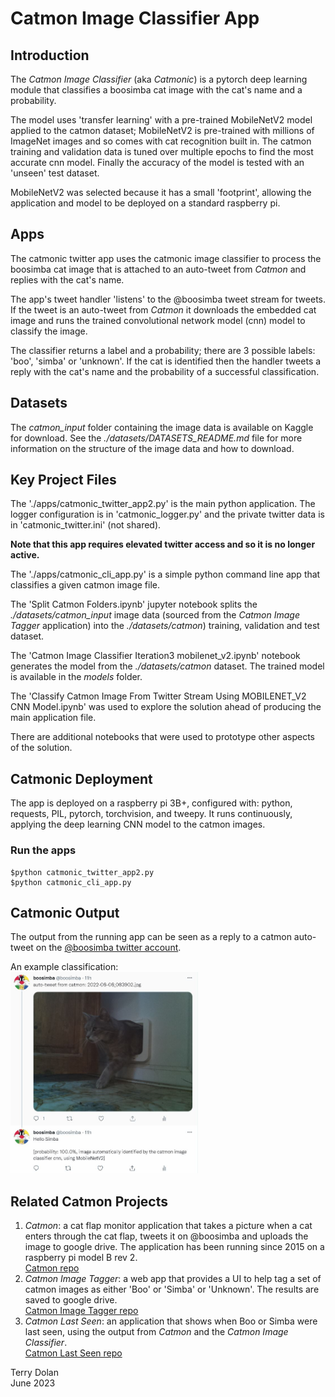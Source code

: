 # Catmon Image Classifier App

## Introduction
The *Catmon Image Classifier* (aka *Catmonic*) is a pytorch deep learning 
module that classifies a boosimba cat image with the cat's name and a probability.

The model uses 'transfer learning' with a  pre-trained MobileNetV2 model 
applied to the catmon dataset; MobileNetV2 is pre-trained with millions of 
ImageNet images and so comes with cat recognition built in.
The catmon training and validation data is tuned over multiple epochs to find 
the most accurate cnn model.
Finally the accuracy of the model is tested with an 'unseen' test dataset.

MobileNetV2 was selected because it has a small 'footprint', allowing the
application and model to be deployed on a standard raspberry pi.

## Apps
The catmonic twitter app uses the catmonic image classifier to process the boosimba 
cat image that is attached to an auto-tweet from *Catmon* and replies with the cat's 
name.

The app's tweet handler 'listens' to the @boosimba tweet stream for tweets. 
If the tweet is an auto-tweet from *Catmon* it downloads the embedded cat 
image and runs the trained convolutional network model (cnn) model to 
classify the image.
    
The classifier returns a label and a probability; there are 3 possible 
labels: 'boo', 'simba' or 'unknown'. 
If the cat is identified then the handler tweets a reply with the cat's name 
and the probability of a successful classification.

## Datasets
The *catmon_input* folder containing the image data is available on Kaggle 
for download. 
See the *./datasets/DATASETS_README.md* file for more information on the 
structure of the image data and how to download.

## Key Project Files
The './apps/catmonic_twitter_app2.py' is the main python application.
The logger configuration is in 'catmonic\_logger.py' and the private twitter
data is in 'catmonic\_twitter.ini' (not shared).

**Note that this app requires elevated twitter access and so it is 
no longer active.**

The './apps/catmonic_cli_app.py' is a simple python command line app that
classifies a given catmon image file.

The 'Split Catmon Folders.ipynb' jupyter notebook splits the 
*./datasets/catmon_input* image data (sourced from the *Catmon Image Tagger* 
application) into the *./datasets/catmon*) training, validation and test 
dataset. 

The 'Catmon Image Classifier Iteration3 mobilenet\_v2.ipynb' notebook
generates the model from the *./datasets/catmon* dataset. 
The trained model is available in the *models* folder.

The 
'Classify Catmon Image From Twitter Stream Using MOBILENET\_V2 CNN Model.ipynb'
was used to explore the solution ahead of producing the main application file.

There are additional notebooks that were used to prototype other aspects of
the solution.

## Catmonic Deployment
The app is deployed on a raspberry pi 3B+, configured with: 
python, requests, PIL, 
pytorch, torchvision, and tweepy.
It runs continuously, applying the deep learning CNN model to the catmon 
images.

### Run the apps
```
$python catmonic_twitter_app2.py
$python catmonic_cli_app.py
```

## Catmonic Output
The output from the running app can be seen as a reply to a catmon auto-tweet 
on the [@boosimba twitter account](https://twitter.com/boosimba).


An example classification:  
<img src="https://raw.githubusercontent.com/terrydolan/catmon-img-classifier/main/images/catmonic_classification_example_2022-08-08_083902.jpg" 
width="300">

## Related Catmon Projects
1. *Catmon*: a cat flap monitor application that takes a picture when a cat
enters through the cat flap, tweets it on @boosimba and uploads the image
to google drive. 
The application has been running since 2015 on a raspberry pi model B rev 2.  
[Catmon repo](https://github.com/terrydolan/catmon)
1. *Catmon Image Tagger*: a web app that provides a UI to help tag a set of 
catmon images as either 'Boo' or 'Simba' or 'Unknown'.
The results are saved to google drive.  
[Catmon Image Tagger repo](https://github.com/terrydolan/catmon-img-tag)
1. *Catmon Last Seen*: an application that shows when Boo or Simba were 
last seen, using the output from *Catmon* and the *Catmon Image Classifier*.  
[Catmon Last Seen repo](https://github.com/terrydolan/catmon-lastseen)

Terry Dolan  
June 2023